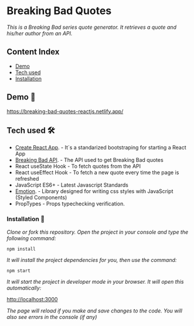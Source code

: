 # Breaking Bad Quotes

_This is a Breaking Bad series quote generator. It retrieves a quote and his/her author from an API._

## Content Index

-   [Demo](#demo-)
-   [Tech used](#tech-used-%EF%B8%8F)
-   [Installation](#installation-)

## Demo 🚀

https://breaking-bad-quotes-reactjs.netlify.app/

## Tech used 🛠️

-   [Create React App](https://github.com/facebook/create-react-app). - It´s a standarized bootstraping for starting a React App
-   [Breaking Bad API](https://breaking-bad-quotes.herokuapp.com/v1/quotes). - The API used to get Breaking Bad quotes
-   React useState Hook - To fetch quotes from the API
-   React useEffect Hook - To fetch a new quote every time the page is refreshed
-   JavaScript ES6+ - Latest Javascript Standards
-   [Emotion](https://emotion.sh/docs/introduction). - Library designed for writing css styles with JavaScript (Styled Components)
-   PropTypes - Props typechecking verification.

### Installation 🔧

_Clone or fork this repository. Open the project in your console and type the following command:_

```
npm install
```

_It will install the project dependencies for you, then use the command:_

```
npm start
```

_It will start the project in developer mode in your browser. It will open this automatically:_

[http://localhost:3000](http://localhost:3000)

_The page will reload if you make and save changes to the code. You will also see errors in the console (if any)_
